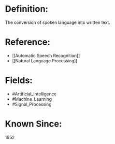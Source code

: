 

# Definition:
The conversion of spoken language into written text.

# Reference:
- [[Automatic Speech Recognition]]
- [[Natural Language Processing]]

# Fields: 
- #Artificial_Intelligence
- #Machine_Learning
- #Signal_Processing

# Known Since:
1952

